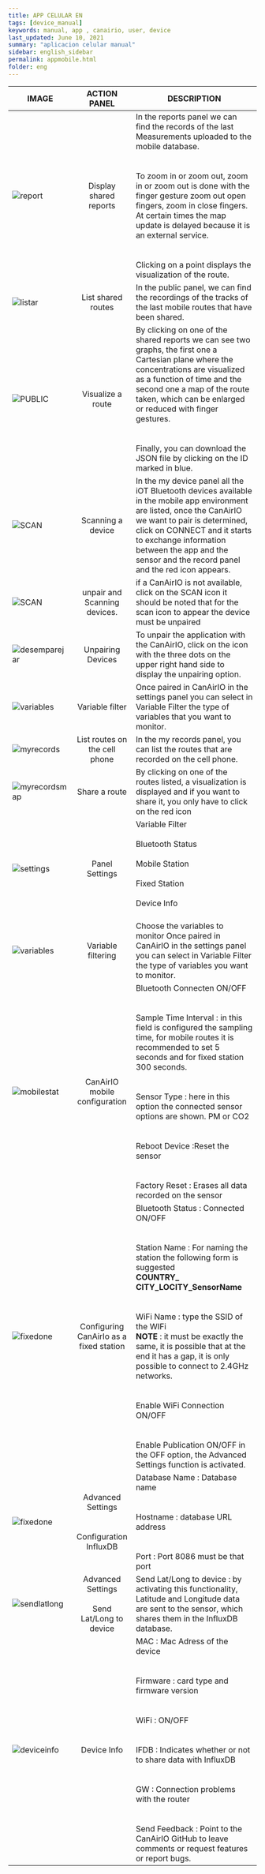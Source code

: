 ```yaml
---
title: APP CELULAR EN
tags: [device_manual]
keywords: manual, app , canairio, user, device
last_updated: June 10, 2021
summary: "aplicacion celular manual"
sidebar: english_sidebar
permalink: appmobile.html
folder: eng
---
```


| IMAGE           | ACTION PANEL         | DESCRIPTION     |
| ---------------- |:----------------:| -----------|
| ![report](https://github.com/kike-canaries/docs/blob/canaircore/images/app_canairio_reports.jpg?raw=true)         | Display shared reports |      In the reports panel we can find the records of the last Measurements uploaded to the mobile database. <br><br><br>To zoom in or zoom out, zoom in or zoom out is done with the finger gesture zoom out open fingers, zoom in close fingers. At certain times the map update is delayed because it is an external service.<br><br><br>Clicking on a point displays the visualization of the route. |
| ![listar](https://github.com/kike-canaries/docs/blob/canaircore/images/app_canairio_public.jpg?raw=true)         | List shared routes      |          In the public panel, we can find the recordings of the tracks of the last mobile routes that have been shared.|
| ![PUBLIC](https://github.com/kike-canaries/docs/blob/main/images/app_canairio_public_map.jpg?raw=true)    | Visualize a route     | By clicking on one of the shared reports we can see two graphs, the first one a Cartesian plane where the concentrations are visualized as a function of time and the second one a map of the route taken, which can be enlarged or reduced with finger gestures.<br><br><br> Finally, you can download the JSON file by clicking on the ID marked in blue.  |
| ![SCAN](https://github.com/kike-canaries/docs/blob/canaircore/images/app_canairio_mydevice_scan.jpg?raw=true)    | Scanning a device     | In the my device panel all the iOT Bluetooth devices available in the mobile app environment are listed, once the CanAirIO we want to pair is determined, click on CONNECT and it starts to exchange information between the app and the sensor and the record panel and the red icon appears.         |
|![SCAN](https://github.com/kike-canaries/docs/blob/main/images/app_canairio_mydevice_scan.jpg?raw=true)|unpair and Scanning devices.|if a CanAirIO is not available, click on the SCAN icon it should be noted that for the scan icon to appear the device must be unpaired|
|![desemparejar](https://github.com/kike-canaries/docs/blob/main/images/app_canairio_mydevice_unpair.jpg?raw=true)|Unpairing Devices|To unpair the application with the CanAirIO, click on the icon with the three dots on the upper right hand side to display the unpairing option. |
|![variables](https://github.com/kike-canaries/docs/blob/main/images/app_canairio_mydevice_variables.jpg?raw=true)|Variable filter |Once paired in CanAirIO in the settings panel you can select in Variable Filter the type of variables that you want to monitor.|
|![myrecords](https://github.com/kike-canaries/docs/blob/main/images/app_canairio_myrecords.jpg?raw=true)|List routes on the cell phone|In the my records panel, you can list the routes that are recorded on the cell phone.|
|![myrecordsmap](https://github.com/kike-canaries/docs/blob/main/images/app_canairio_myrecords_map.jpg?raw=true)|Share a route|By clicking on one of the routes listed, a visualization is displayed and if you want to share it, you only have to click on the red icon|
|![settings](https://github.com/kike-canaries/docs/blob/main/images/app_canairio_settings.jpg?raw=true)|Panel Settings |Variable Filter<br><br>  Bluetooth Status<br><br> Mobile Station<br><br> Fixed Station<br><br>Device Info<br><br>|
|![variables](https://github.com/kike-canaries/docs/blob/main/images/app_canairio_mydevice_variables.jpg?raw=true)|Variable filtering |Choose the variables to monitor Once paired in CanAirIO in the settings panel you can select in Variable Filter the type of variables you want to monitor.|
|![mobilestat](https://github.com/kike-canaries/docs/blob/main/images/app_canairio_mobile_station.jpg?raw=true)|CanAirIO mobile configuration|Bluetooth Connecten ON/OFF<br><br><br>Sample Time Interval : in this field is configured the sampling time, for mobile routes it is recommended to set 5 seconds and for fixed station 300 seconds.<br><br><br>Sensor Type : here in this option the connected sensor options are shown. PM or CO2<br><br><br>Reboot Device :Reset the sensor <br><br><br>Factory Reset : Erases all data recorded on the sensor|
|![fixedone](https://github.com/kike-canaries/docs/blob/main/images/app_canairio_fixed_station_one.jpg?raw=true)|Configuring CanAirIo as a fixed station|Bluetooth Status : Connected ON/OFF<br><br><br>Station Name : For naming the station the following form is suggested<br>**COUNTRY_ CITY_LOCITY_SensorName** <br><br><br>WiFi Name : type the SSID of the WIFi <br>**NOTE** : it must be exactly the same, it is possible that at the end it has a gap, it is only possible to connect to 2.4GHz networks.<br><br><br> Enable WiFi Connection ON/OFF<br><br><br>Enable Publication ON/OFF in the OFF option, the Advanced Settings function is activated.|
|![fixedone](https://github.com/kike-canaries/docs/blob/main/images/app_canairio_fixed_station_influx.jpg?raw=true)|Advanced Settings<br><br><br>Configuration InfluxDB|Database Name : Database name<br><br><br>Hostname : database URL address<br><br><br>Port : Port 8086 must be that port|
|![sendlatlong](https://raw.githubusercontent.com/kike-canaries/docs/49f614b6082d61554334ed3c97f831e0e1c0224f/images/app_canairio_set_lat_long.jpg)|Advanced Settings<br><br>Send Lat/Long to device|Send Lat/Long to device : by activating this functionality, Latitude and Longitude data are sent to the sensor, which shares them in the InfluxDB database.|
|![deviceinfo](https://github.com/kike-canaries/docs/blob/main/images/app_canairio_deviceinfo.jpg?raw=true)|Device Info|MAC : Mac Adress of the device<br><br><br>Firmware : card type and firmware version<br><br><br> WiFi : ON/OFF<br><br><br>IFDB : Indicates whether or not to share data with InfluxDB<br><br><br>GW : Connection problems with the router<br><br><br>Send Feedback : Point to the CanAirIO GitHub to leave comments or request features or report bugs.  |

